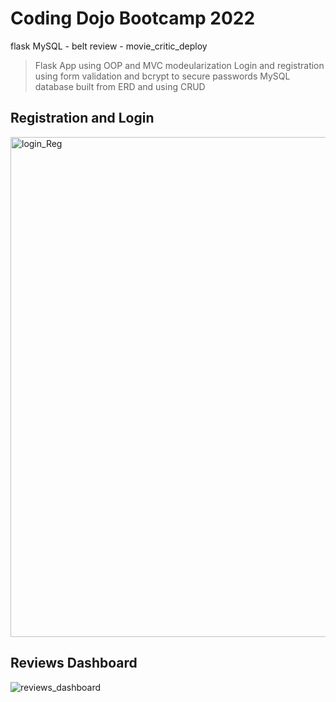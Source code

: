 # Coding Dojo Bootcamp 2022
flask MySQL - belt review - movie_critic_deploy

> Flask App using OOP and MVC modeularization
> Login and registration using form validation and bcrypt to secure passwords
> MySQL database built from ERD and using CRUD

## Registration and Login

<img width="800" alt="login_Reg" src="https://user-images.githubusercontent.com/99504059/180506560-05af0e19-4314-4353-b10e-8c7d344f9bd8.png">

## Reviews Dashboard 

![reviews_dashboard](https://user-images.githubusercontent.com/99504059/180506873-8126d087-72b3-4be8-b5fa-be2a947217d2.png)
